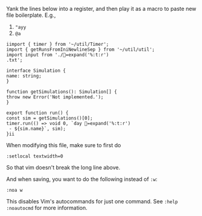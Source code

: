 Yank the lines below into a register, and then play it as a macro to paste new
file boilerplate. E.g.,

1. `"ayy`
2. `@a`

```
iimport { timer } from '~/util/Timer';import { getRunsFromIniNewlineSep } from '~/util/util';import input from './=expand('%:t:r').txt';interface Simulation {name: string;}function getSimulations(): Simulation[] {throw new Error('Not implemented.');}export function run() {const sim = getSimulations()[0];timer.run(() => void 0, `day =expand('%:t:r') - ${sim.name}`, sim);}ii
```

When modifying this file, make sure to first do

```
:setlocal textwidth=0
```

So that vim doesn't break the long line above.

And when saving, you want to do the following instead of `:w`:

```
:noa w
```

This disables Vim's autocommands for just one command. See `:help :noautocmd`
for more information.
